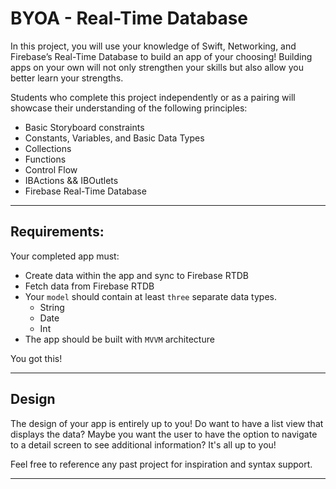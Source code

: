 # BYOA - Real-Time Database

In this project, you will use your knowledge of Swift, Networking, and Firebase’s Real-Time Database to build an app of your choosing! Building apps on your own will not only strengthen your skills but also allow you better learn your strengths.

Students who complete this project independently or as a pairing will showcase their understanding of the following principles:

* Basic Storyboard constraints
* Constants, Variables, and Basic Data Types
* Collections
* Functions
* Control Flow
* IBActions && IBOutlets
* Firebase Real-Time Database

---

## Requirements:
Your completed app must:

* Create data within the app and sync to Firebase RTDB
* Fetch data from Firebase RTDB
* Your `model` should contain at least `three` separate data types.
  * String
  * Date
  * Int
* The app should be built with `MVVM` architecture


You got this!

---

## Design

The design of your app is entirely up to you! Do want to have a list view that displays the data? Maybe you want the user to have the option to navigate to a detail screen to see additional information? It's all up to you!

Feel free to reference any past project for inspiration and syntax support.

---
